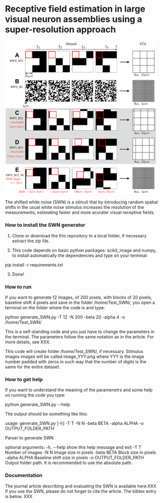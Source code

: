 #  Receptive field estimation in large visual neuron assemblies using a super-resolution approach

<img src="./Fig1.png" width="500">

The shifted white noise (SWN) is a stimuli that by introducing random spatial shifts in the usual white noise stimulus increases the resolution of the measurements, estimating faster and more acurater visual receptive fields.

### How to install the SWN generator

1) Clone or download the this repository to a local folder, if necessary extract the zip file.

2) This code depends on basic python packages: scikit_image and numpy, to install automatically the dependencies and type on your terminal:

pip install -r requirements.txt

3) Done!

### How to run

If you want to generate 12 images, of 200 pixels, with blocks of 20 pixels, baseline shift 4 pixels and save in the folder /home/Test_SWN/, you open a terminal on the folder where the code is and type:

python generate_SWN.py -T 12 -N 200 -beta 20 -alpha 4 -o /home/Test_SWN/

This is a self-standing code and you just have to change the parameters in the terminal. The parameters follow the same notation as in the article. For more details, see XXX.

This code will create folder /home/Test_SWN/, if necessary. Stimulus images images will be called image_YYY.png where YYY is the image number padded with zeros in such way that the number of digits is the same for the entire dataset.


### How to get help
If you want to understand the meaning of the paramenetrs and some help on running the code you type: 

python generate_SWN.py --help 

The output should be something like this:

usage: generate_SWN.py [-h] -T T -N N -beta BETA -alpha ALPHA -o OUTPUT_FOLDER_PATH

Parser to generate SWN

optional arguments:
  -h, --help            show this help message and exit
  -T T                  Number of images
  -N N                  Image size in pixels
  -beta BETA            Block size in pixels
  -alpha ALPHA          Baseline shift size in pixels
  -o OUTPUT_FOLDER_PATH
                        Output folder path. It is recommended to use the absolute path.


 

### Documentation
The journal article describing and evaluating the SWN is available here:XXX
If you use the SWN, please do not forget to cite the article. 
The bibtex entry is below.
XXX

